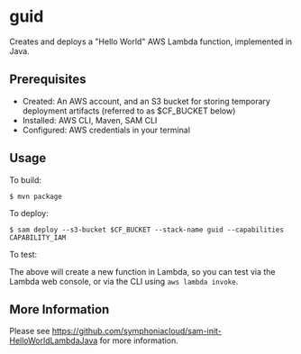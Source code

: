 # guid

Creates and deploys a "Hello World" AWS Lambda function, implemented in Java.

## Prerequisites

* Created: An AWS account, and an S3 bucket for storing temporary deployment artifacts (referred to as $CF_BUCKET below)
* Installed: AWS CLI, Maven, SAM CLI
* Configured: AWS credentials in your terminal

## Usage

To build:

```
$ mvn package
```

To deploy:

```
$ sam deploy --s3-bucket $CF_BUCKET --stack-name guid --capabilities CAPABILITY_IAM
```

To test:

The above will create a new function in Lambda, so you can test via the Lambda web console,
or via the CLI using `aws lambda invoke`.

## More Information

Please see https://github.com/symphoniacloud/sam-init-HelloWorldLambdaJava for more information.
